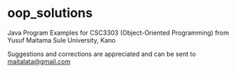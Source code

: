 # oop_solutions
Java Program Examples for CSC3303 (Object-Oriented Programming) from Yusuf Maitama Sule University, Kano

Suggestions and corrections are appreciated and can be sent to maitalata@gmail.com
